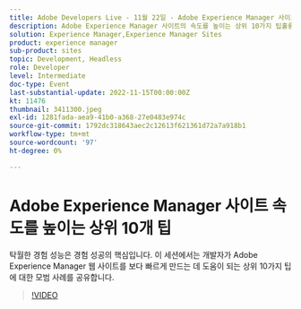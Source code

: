 ```yaml
---
title: Adobe Developers Live - 11월 22일 - Adobe Experience Manager 사이트를 빠르게 하기 위한 주요 10가지 팁
description: Adobe Experience Manager 사이트의 속도를 높이는 상위 10가지 팁훌륭한 경험 성능은 경험 성공의 핵심입니다. 이 세션에서는 개발자가 Adobe Experience Manager 웹 사이트를 보다 빠르게 만드는 데 도움이 되는 상위 10가지 팁에 대한 모범 사례를 공유합니다.
solution: Experience Manager,Experience Manager Sites
product: experience manager
sub-product: sites
topic: Development, Headless
role: Developer
level: Intermediate
doc-type: Event
last-substantial-update: 2022-11-15T00:00:00Z
kt: 11476
thumbnail: 3411300.jpeg
exl-id: 1281fada-aea9-41b0-a368-27e0483e974c
source-git-commit: 1792dc318643aec2c12613f621361d72a7a918b1
workflow-type: tm+mt
source-wordcount: '97'
ht-degree: 0%

---
```


# Adobe Experience Manager 사이트 속도를 높이는 상위 10개 팁

탁월한 경험 성능은 경험 성공의 핵심입니다. 이 세션에서는 개발자가 Adobe Experience Manager 웹 사이트를 보다 빠르게 만드는 데 도움이 되는 상위 10가지 팁에 대한 모범 사례를 공유합니다.

>[!VIDEO](https://video.tv.adobe.com/v/3411300/?quality=12&learn=on)
